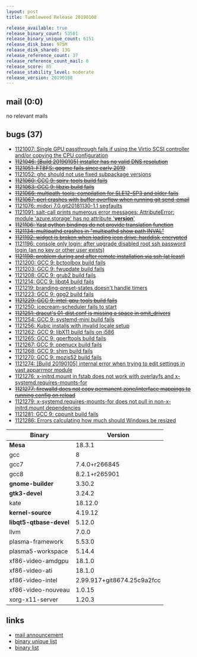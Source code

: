 ```yaml
---
layout: post
title: Tumbleweed Release 20190108

release_available: true
release_binary_count: 53501
release_binary_unique_count: 6151
release_disk_base: 975M
release_disk_shared: 13G
release_reference_count: 37
release_reference_count_mail: 0
release_score: 85
release_stability_level: moderate
release_version: 20190108
---
```


## mail (0:0)

no relevant mails

## bugs (37)

<!--more-->

- [1121007: Single GPU passthrough fails if using the Virtio SCSI controller and/or copying the CPU configuration](https://bugzilla.opensuse.org/show_bug.cgi?id=1121007)
- ~~[1121046: \[Build 20190105\] installer has no valid DNS resolution](https://bugzilla.opensuse.org/show_bug.cgi?id=1121046)~~
- ~~[1121051: FTBFS: gpgme fails since early 2019](https://bugzilla.opensuse.org/show_bug.cgi?id=1121051)~~
- [1121052: ghc should not use fixed subpackage versions](https://bugzilla.opensuse.org/show_bug.cgi?id=1121052)
- ~~[1121060: GCC 9: spirv-tools build fails](https://bugzilla.opensuse.org/show_bug.cgi?id=1121060)~~
- ~~[1121063: GCC 9: libzip build fails](https://bugzilla.opensuse.org/show_bug.cgi?id=1121063)~~
- ~~[1121066: multipath-tools: compilation for SLE12-SP3 and older fails](https://bugzilla.opensuse.org/show_bug.cgi?id=1121066)~~
- ~~[1121067: perl crashes with buffer overflow when running git send-email](https://bugzilla.opensuse.org/show_bug.cgi?id=1121067)~~
- [1121076: midori 7.0.git20181130-1.1 segfaults](https://bugzilla.opensuse.org/show_bug.cgi?id=1121076)
- [1121091: salt-call prints numerous error messages: AttributeError: module 'azure.storage' has no attribute '__version__'](https://bugzilla.opensuse.org/show_bug.cgi?id=1121091)
- ~~[1121106: Yast python bindings do not provide translation function](https://bugzilla.opensuse.org/show_bug.cgi?id=1121106)~~
- ~~[1121134: multipathd crashes in "multipathd show path INVAL"](https://bugzilla.opensuse.org/show_bug.cgi?id=1121134)~~
- ~~[1121192: widget is broken when loading icon drive-harddisk-encrypted](https://bugzilla.opensuse.org/show_bug.cgi?id=1121192)~~
- [1121196: console only login: after upgrade disabled root ssh password login (an no key or other user exists)](https://bugzilla.opensuse.org/show_bug.cgi?id=1121196)
- ~~[1121198: problem during and after remote installation via ssh (at least)](https://bugzilla.opensuse.org/show_bug.cgi?id=1121198)~~
- [1121200: GCC 9: bctoolbox build fails](https://bugzilla.opensuse.org/show_bug.cgi?id=1121200)
- [1121203: GCC 9:  fwupdate build fails](https://bugzilla.opensuse.org/show_bug.cgi?id=1121203)
- [1121208: GCC 9:  grub2 build fails](https://bugzilla.opensuse.org/show_bug.cgi?id=1121208)
- [1121214: GCC 9: libqt4 build fails](https://bugzilla.opensuse.org/show_bug.cgi?id=1121214)
- [1121219: branding-preset-states doesn't handle timers](https://bugzilla.opensuse.org/show_bug.cgi?id=1121219)
- [1121223: GCC 9:  gpg2 build fails](https://bugzilla.opensuse.org/show_bug.cgi?id=1121223)
- ~~[1121229: GCC 9: intel-gpu-tools build fails](https://bugzilla.opensuse.org/show_bug.cgi?id=1121229)~~
- [1121250: icecream-scheduler fails to start](https://bugzilla.opensuse.org/show_bug.cgi?id=1121250)
- ~~[1121251: dracut's 01-dist.conf is missing a space in omit_drivers](https://bugzilla.opensuse.org/show_bug.cgi?id=1121251)~~
- [1121254: GCC 9: systemd-mini build fails](https://bugzilla.opensuse.org/show_bug.cgi?id=1121254)
- [1121256: Kubic installs with invalid locale setup](https://bugzilla.opensuse.org/show_bug.cgi?id=1121256)
- [1121262: GCC 9:  libX11 build fails on i586](https://bugzilla.opensuse.org/show_bug.cgi?id=1121262)
- [1121265: GCC 9: gperftools build fails](https://bugzilla.opensuse.org/show_bug.cgi?id=1121265)
- [1121267: GCC 9: openucx build fails](https://bugzilla.opensuse.org/show_bug.cgi?id=1121267)
- [1121268: GCC 9: shim build fails](https://bugzilla.opensuse.org/show_bug.cgi?id=1121268)
- [1121270: GCC 9: mozjs52 build fails](https://bugzilla.opensuse.org/show_bug.cgi?id=1121270)
- [1121274: \[Build 20190105\] internal error when trying to edit settings in yast apparrmor module](https://bugzilla.opensuse.org/show_bug.cgi?id=1121274)
- [1121276: x-initrd.mount in fstab does not work with overlayfs and x-systemd.requires-mounts-for](https://bugzilla.opensuse.org/show_bug.cgi?id=1121276)
- ~~[1121277: firewalld does not copy permanent zone/interface mappings to running config on reload](https://bugzilla.opensuse.org/show_bug.cgi?id=1121277)~~
- [1121279: x-systemd.requires-mounts-for does not pull in non-x-initrd.mount dependencies](https://bugzilla.opensuse.org/show_bug.cgi?id=1121279)
- [1121281: GCC 9:  cppunit build fails](https://bugzilla.opensuse.org/show_bug.cgi?id=1121281)
- [1121286: Errors calculating how much should Windows be resized](https://bugzilla.opensuse.org/show_bug.cgi?id=1121286)

Binary | Version
--- | ---
**Mesa** | 18.3.1
gcc | 8
gcc7 | 7.4.0+r266845
gcc8 | 8.2.1+r265901
**gnome-builder** | 3.30.2
**gtk3-devel** | 3.24.2
kate | 18.12.0
**kernel-source** | 4.19.12
**libqt5-qtbase-devel** | 5.12.0
llvm | 7.0.0
plasma-framework | 5.53.0
plasma5-workspace | 5.14.4
xf86-video-amdgpu | 18.1.0
xf86-video-ati | 18.1.0
xf86-video-intel | 2.99.917+git8674.25c9a2fcc
xf86-video-nouveau | 1.0.15
xorg-x11-server | 1.20.3

## links

- [mail announcement](https://lists.opensuse.org/opensuse-factory/2019-01/msg00092.html)
- [binary unique list](http://download.tumbleweed.boombatower.com/20190108/rpm.unique.list)
- [binary list](http://download.tumbleweed.boombatower.com/20190108/rpm.list)
